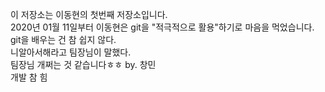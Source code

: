 이 저장소는 이동현의 첫번째 저장소입니다.</br>
2020년 01월 11일부터 이동현은 git을 "적극적으로 활용"하기로 마음을 먹었습니다.
</br>git을 배우는 건 참 쉽지 않다.
</br>니알아서해라고 팀장님이 말했다.
</br>팀장님 개쩌는 것 같습니다ㅎㅎ by. 창민
</br>개발 참 힘
